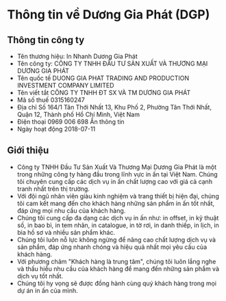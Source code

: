 # Thông tin về Dương Gia Phát (DGP)

## Thông tin công ty
- Tên thương hiệu: In Nhanh Dương Gia Phát
- Tên công ty: CÔNG TY TNHH ĐẦU TƯ SẢN XUẤT VÀ THƯƠNG MẠI DƯƠNG GIA PHÁT
- Tên quốc tế	DUONG GIA PHAT TRADING AND PRODUCTION INVESTMENT COMPANY LIMITED
- Tên viết tắt	CÔNG TY TNHH ĐT SX VÀ TM DƯƠNG GIA PHÁT
- Mã số thuế	0315160247
- Địa chỉ	Số 164/1 Tân Thới Nhất 13, Khu Phố 2, Phường Tân Thới Nhất, Quận 12, Thành phố Hồ Chí Minh, Việt Nam
- Điện thoại	0969 006 698 Ẩn thông tin
- Ngày hoạt động	2018-07-11

## Giới thiệu
- Công ty TNHH Đầu Tư Sản Xuất Và Thương Mại Dương Gia Phát là một trong những công ty hàng đầu trong lĩnh vực in ấn tại Việt Nam. Chúng tôi chuyên cung cấp các dịch vụ in ấn chất lượng cao với giá cả cạnh tranh nhất trên thị trường.
- Với đội ngũ nhân viên giàu kinh nghiệm và trang thiết bị hiện đại, chúng tôi cam kết mang đến cho khách hàng những sản phẩm in ấn tốt nhất, đáp ứng mọi nhu cầu của khách hàng.
- Chúng tôi cung cấp đa dạng các dịch vụ in ấn như: in offset, in kỹ thuật số, in bao bì, in tem nhãn, in catalogue, in tờ rơi, in danh thiếp, in lịch, in bìa hồ sơ và nhiều sản phẩm khác.
- Chúng tôi luôn nỗ lực không ngừng để nâng cao chất lượng dịch vụ và sản phẩm, đáp ứng nhanh chóng và hiệu quả nhất mọi yêu cầu của khách hàng.
- Với phương châm "Khách hàng là trung tâm", chúng tôi luôn lắng nghe và thấu hiểu nhu cầu của khách hàng để mang đến những sản phẩm và dịch vụ tốt nhất.
- Chúng tôi hy vọng sẽ được đồng hành cùng quý khách hàng trong mọi dự án in ấn của mình.